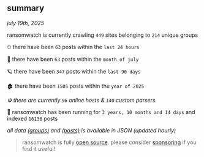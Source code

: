 
## summary
_july 19th, 2025_

ransomwatch is currently crawling `449` sites belonging to `214` unique groups

⏲ there have been `63` posts within the `last 24 hours`

🦈 there have been `63` posts within the `month of july`

🪐 there have been `347` posts within the `last 90 days`

🏚 there have been `1505` posts within the `year of 2025`

_⚙️ there are currently `96` online hosts & `140` custom parsers._

🦕 ransomwatch has been running for `3 years, 10 months and 14 days` and indexed `16136` posts

_all data  [(groups)](http://ransomwhat.telemetry.ltd/groups) and [(posts)](http://ransomwhat.telemetry.ltd/posts) is available in JSON (updated hourly)_

> ransomwatch is fully [open source](https://github.com/joshhighet/ransomwatch#ransomwatch--). please consider [sponsoring](https://github.com/sponsors/joshhighet) if you find it useful!
